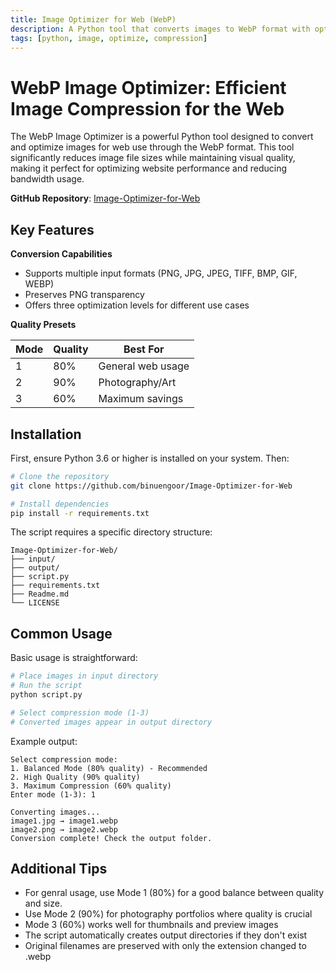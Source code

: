 ```yaml
---
title: Image Optimizer for Web (WebP)
description: A Python tool that converts images to WebP format with optimized compression settings for web use. WebP offers superior compression while maintaining high image quality, making it ideal for websites and web applications.
tags: [python, image, optimize, compression]
---
```


# WebP Image Optimizer: Efficient Image Compression for the Web

The WebP Image Optimizer is a powerful Python tool designed to convert and optimize images for web use through the WebP format. This tool significantly reduces image file sizes while maintaining visual quality, making it perfect for optimizing website performance and reducing bandwidth usage.

**GitHub Repository**: [Image-Optimizer-for-Web](https://github.com/binuengoor/Image-Optimizer-for-Web)

## Key Features

**Conversion Capabilities**

- Supports multiple input formats (PNG, JPG, JPEG, TIFF, BMP, GIF, WEBP)
- Preserves PNG transparency
- Offers three optimization levels for different use cases

**Quality Presets**

| Mode | Quality | Best For |
|------|---------|----------|
| 1 | 80% | General web usage |
| 2 | 90% | Photography/Art |
| 3 | 60% | Maximum savings |

## Installation

First, ensure Python 3.6 or higher is installed on your system. Then:

```bash
# Clone the repository
git clone https://github.com/binuengoor/Image-Optimizer-for-Web

# Install dependencies
pip install -r requirements.txt
```

The script requires a specific directory structure:
```
Image-Optimizer-for-Web/
├── input/
├── output/
├── script.py
├── requirements.txt
├── Readme.md
└── LICENSE
```

## Common Usage

Basic usage is straightforward:

```python
# Place images in input directory
# Run the script
python script.py

# Select compression mode (1-3)
# Converted images appear in output directory
```

Example output:
```
Select compression mode:
1. Balanced Mode (80% quality) - Recommended
2. High Quality (90% quality)
3. Maximum Compression (60% quality)
Enter mode (1-3): 1

Converting images...
image1.jpg → image1.webp
image2.png → image2.webp
Conversion complete! Check the output folder.
```

## Additional Tips

- For genral usage, use Mode 1 (80%) for a good balance between quality and size.
- Use Mode 2 (90%) for photography portfolios where quality is crucial
- Mode 3 (60%) works well for thumbnails and preview images
- The script automatically creates output directories if they don't exist
- Original filenames are preserved with only the extension changed to .webp